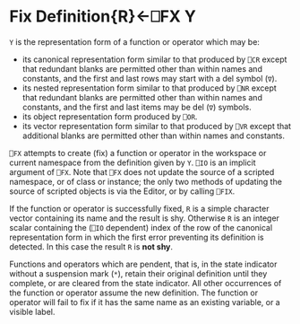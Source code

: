 



<h1 class="heading"><span class="name">Fix Definition</span><span class="command">{R}←⎕FX Y</span></h1>

`Y` is the representation form of a function or operator which may be:

- its canonical representation form similar to that produced by `⎕CR` except that redundant blanks are permitted other than within names and constants, and the first and last rows may start with a del symbol (`∇`).
- its nested representation form similar to that produced by `⎕NR` except that redundant blanks are permitted other than within names and constants, and the first and last items may be del (`∇`) symbols.
- its object representation form produced by `⎕OR`.
- its vector representation form similar to that produced by `⎕VR` except that additional blanks are permitted other than within names and constants.

`⎕FX` attempts to create (fix) a function or operator in the workspace or current namespace from the definition given by `Y`.  `⎕IO` is an implicit argument of `⎕FX`. Note that `⎕FX` does not update the source of a scripted namespace, or of class or instance; the only two methods of updating the source of scripted objects is via the Editor, or by calling `⎕FIX`.


If the function or operator is successfully fixed, `R` is a simple character vector containing its name and the result is shy. Otherwise `R` is an integer scalar containing the (`⎕IO` dependent) index of the row of the canonical representation form in which the first error preventing its definition is detected. In this case the result `R` is **not shy**.


Functions and operators which are pendent, that is, in the state indicator without a suspension mark (`*`), retain their original definition until they complete, or are cleared from the state indicator.  All other occurrences of the function or operator assume the new definition.  The function or operator will fail to fix if it has the same name as an existing variable, or a visible label.


